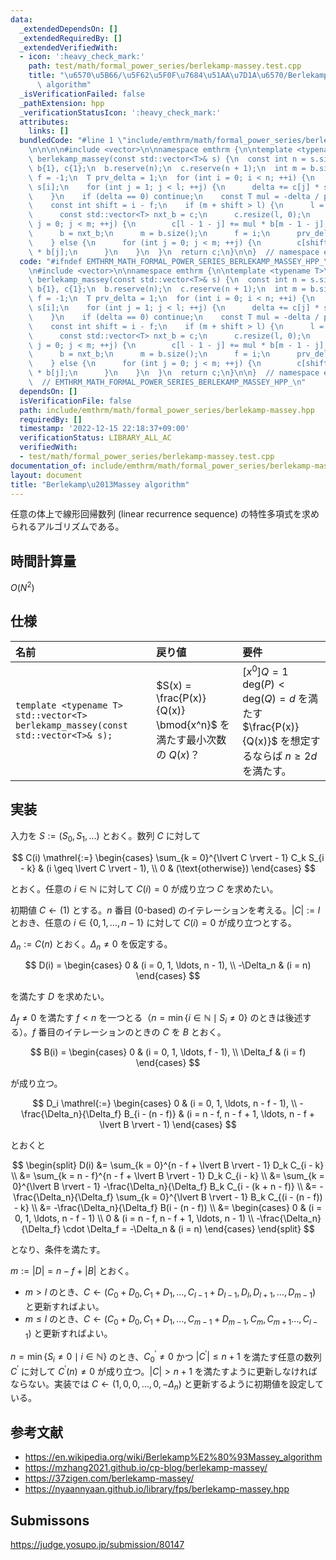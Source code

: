 ```yaml
---
data:
  _extendedDependsOn: []
  _extendedRequiredBy: []
  _extendedVerifiedWith:
  - icon: ':heavy_check_mark:'
    path: test/math/formal_power_series/berlekamp-massey.test.cpp
    title: "\u6570\u5B66/\u5F62\u5F0F\u7684\u51AA\u7D1A\u6570/Berlekamp\u2013Massey\
      \ algorithm"
  _isVerificationFailed: false
  _pathExtension: hpp
  _verificationStatusIcon: ':heavy_check_mark:'
  attributes:
    links: []
  bundledCode: "#line 1 \"include/emthrm/math/formal_power_series/berlekamp-massey.hpp\"\
    \n\n\n\n#include <vector>\n\nnamespace emthrm {\n\ntemplate <typename T>\nstd::vector<T>\
    \ berlekamp_massey(const std::vector<T>& s) {\n  const int n = s.size();\n  std::vector<T>\
    \ b{1}, c{1};\n  b.reserve(n);\n  c.reserve(n + 1);\n  int m = b.size(), l = c.size(),\
    \ f = -1;\n  T prv_delta = 1;\n  for (int i = 0; i < n; ++i) {\n    T delta =\
    \ s[i];\n    for (int j = 1; j < l; ++j) {\n      delta += c[j] * s[i - j];\n\
    \    }\n    if (delta == 0) continue;\n    const T mul = -delta / prv_delta;\n\
    \    const int shift = i - f;\n    if (m + shift > l) {\n      l = m + shift;\n\
    \      const std::vector<T> nxt_b = c;\n      c.resize(l, 0);\n      for (int\
    \ j = 0; j < m; ++j) {\n        c[l - 1 - j] += mul * b[m - 1 - j];\n      }\n\
    \      b = nxt_b;\n      m = b.size();\n      f = i;\n      prv_delta = delta;\n\
    \    } else {\n      for (int j = 0; j < m; ++j) {\n        c[shift + j] += mul\
    \ * b[j];\n      }\n    }\n  }\n  return c;\n}\n\n}  // namespace emthrm\n\n\n"
  code: "#ifndef EMTHRM_MATH_FORMAL_POWER_SERIES_BERLEKAMP_MASSEY_HPP_\n#define EMTHRM_MATH_FORMAL_POWER_SERIES_BERLEKAMP_MASSEY_HPP_\n\
    \n#include <vector>\n\nnamespace emthrm {\n\ntemplate <typename T>\nstd::vector<T>\
    \ berlekamp_massey(const std::vector<T>& s) {\n  const int n = s.size();\n  std::vector<T>\
    \ b{1}, c{1};\n  b.reserve(n);\n  c.reserve(n + 1);\n  int m = b.size(), l = c.size(),\
    \ f = -1;\n  T prv_delta = 1;\n  for (int i = 0; i < n; ++i) {\n    T delta =\
    \ s[i];\n    for (int j = 1; j < l; ++j) {\n      delta += c[j] * s[i - j];\n\
    \    }\n    if (delta == 0) continue;\n    const T mul = -delta / prv_delta;\n\
    \    const int shift = i - f;\n    if (m + shift > l) {\n      l = m + shift;\n\
    \      const std::vector<T> nxt_b = c;\n      c.resize(l, 0);\n      for (int\
    \ j = 0; j < m; ++j) {\n        c[l - 1 - j] += mul * b[m - 1 - j];\n      }\n\
    \      b = nxt_b;\n      m = b.size();\n      f = i;\n      prv_delta = delta;\n\
    \    } else {\n      for (int j = 0; j < m; ++j) {\n        c[shift + j] += mul\
    \ * b[j];\n      }\n    }\n  }\n  return c;\n}\n\n}  // namespace emthrm\n\n#endif\
    \  // EMTHRM_MATH_FORMAL_POWER_SERIES_BERLEKAMP_MASSEY_HPP_\n"
  dependsOn: []
  isVerificationFile: false
  path: include/emthrm/math/formal_power_series/berlekamp-massey.hpp
  requiredBy: []
  timestamp: '2022-12-15 22:18:37+09:00'
  verificationStatus: LIBRARY_ALL_AC
  verifiedWith:
  - test/math/formal_power_series/berlekamp-massey.test.cpp
documentation_of: include/emthrm/math/formal_power_series/berlekamp-massey.hpp
layout: document
title: "Berlekamp\u2013Massey algorithm"
---
```


任意の体上で線形回帰数列 (linear recurrence sequence) の特性多項式を求められるアルゴリズムである。


## 時間計算量

$O(N^2)$


## 仕様

|名前|戻り値|要件|
|:--|:--|:--|
|`template <typename T> std::vector<T> berlekamp_massey(const std::vector<T>& s);`|$S(x) = \frac{P(x)}{Q(x)} \bmod{x^n}$ を満たす最小次数の $Q(x)$？|${\lbrack x^0 \rbrack}Q = 1$<br>$\mathrm{deg}(P) < \mathrm{deg}(Q) = d$ を満たす $\frac{P(x)}{Q(x)}$ を想定するならば $n \geq 2d$ を満たす。|


## 実装

入力を $S \mathrel{:=} (S_0, S_1, \ldots)$ とおく。数列 $C$ に対して

$$
  C(i) \mathrel{:=}
  \begin{cases}
    \sum_{k = 0}^{\lvert C \rvert - 1} C_k S_{i - k} & (i \geq \lvert C \rvert - 1), \\
    0 & (\text{otherwise})
  \end{cases}
$$

とおく。任意の $i \in \mathbb{N}$ に対して $C(i) = 0$ が成り立つ $C$ を求めたい。

初期値 $C \gets (1)$ とする。$n$ 番目 (0-based) のイテレーションを考える。$\lvert C \rvert \mathrel{:=} l$ とおき、任意の $i \in \lbrace 0, 1, \ldots, n - 1 \rbrace$ に対して $C(i) = 0$ が成り立つとする。

$\Delta_n \mathrel{:=} C(n)$ とおく。$\Delta_n \neq 0$ を仮定する。

$$
  D(i) =
  \begin{cases}
    0 & (i = 0, 1, \ldots, n - 1), \\
    -\Delta_n & (i = n)
  \end{cases}
$$

を満たす $D$ を求めたい。

$\Delta_f \neq 0$ を満たす $f < n$ を一つとる（$n = \min \lbrace i \in \mathbb{N} \mid S_i \neq 0 \rbrace$ のときは後述する）。$f$ 番目のイテレーションのときの $C$ を $B$ とおく。

$$
  B(i) =
  \begin{cases}
    0 & (i = 0, 1, \ldots, f - 1), \\
    \Delta_f & (i = f)
  \end{cases}
$$

が成り立つ。

$$
  D_i \mathrel{:=}
  \begin{cases}
    0 & (i = 0, 1, \ldots, n - f - 1), \\
    -\frac{\Delta_n}{\Delta_f} B_{i - (n - f)} & (i = n - f, n - f + 1, \ldots, n - f + \lvert B \rvert - 1)
  \end{cases}
$$

とおくと

$$
  \begin{split}
    D(i)
    &= \sum_{k = 0}^{n - f + \lvert B \rvert - 1} D_k C_{i - k} \\
    &= \sum_{k = n - f}^{n - f + \lvert B \rvert - 1} D_k C_{i - k} \\
    &= \sum_{k = 0}^{\lvert B \rvert - 1} -\frac{\Delta_n}{\Delta_f} B_k C_{i - (k + n - f)} \\
    &= -\frac{\Delta_n}{\Delta_f} \sum_{k = 0}^{\lvert B \rvert - 1} B_k C_{(i - (n - f)) - k} \\
    &= -\frac{\Delta_n}{\Delta_f} B(i - (n - f)) \\
    &= \begin{cases}
         0 & (i = 0, 1, \ldots, n - f - 1) \\
         0 & (i = n - f, n - f + 1, \ldots, n - 1) \\
         -\frac{\Delta_n}{\Delta_f} \cdot \Delta_f = -\Delta_n & (i = n)
       \end{cases}
  \end{split}
$$

となり、条件を満たす。

$m \mathrel{:=} \lvert D \rvert = n - f + \lvert B \rvert$ とおく。
- $m > l$ のとき、$C \gets (C_0 + D_0, C_1 + D_1, \ldots, C_{l - 1} + D_{l - 1}, D_{l}, D_{l + 1}, \ldots, D_{m - 1})$ と更新すればよい。
- $m \leq l$ のとき、$C \gets (C_0 + D_0, C_1 + D_1, \ldots, C_{m - 1} + D_{m - 1}, C_m, C_{m + 1} \ldots, C_{l - 1})$ と更新すればよい。

$n = \min \lbrace S_i \neq 0 \mid i \in \mathbb{N} \rbrace$ のとき、$C^\prime_0 \neq 0$ かつ $\lvert C^\prime \rvert \leq n + 1$ を満たす任意の数列 $C^\prime$ に対して $C^\prime(n) \neq 0$ が成り立つ。$\lvert C \rvert > n + 1$ を満たすように更新しなければならない。実装では $C \gets (1, 0, 0, \ldots, 0, -\Delta_n)$ と更新するように初期値を設定している。


## 参考文献

- https://en.wikipedia.org/wiki/Berlekamp%E2%80%93Massey_algorithm
- https://mzhang2021.github.io/cp-blog/berlekamp-massey/
- https://37zigen.com/berlekamp-massey/
- https://nyaannyaan.github.io/library/fps/berlekamp-massey.hpp


## Submissons

https://judge.yosupo.jp/submission/80147
